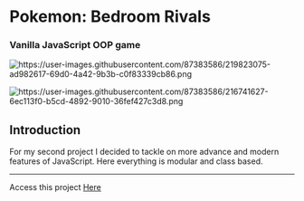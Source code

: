 <h1><name>Pokemon: Bedroom Rivals</name></h1>
<h3> Vanilla JavaScript OOP game </h3>

![<logo>https://user-images.githubusercontent.com/87383586/219823075-ad982617-69d0-4a42-9b3b-c0f83339cb86.png</logo>](https://user-images.githubusercontent.com/87383586/219823075-ad982617-69d0-4a42-9b3b-c0f83339cb86.png)

![<image>https://user-images.githubusercontent.com/87383586/216741627-6ec113f0-b5cd-4892-9010-36fef427c3d8.png</image>](https://user-images.githubusercontent.com/87383586/216741627-6ec113f0-b5cd-4892-9010-36fef427c3d8.png)

<h2> Introduction </h2>
<p><description>For my second project I decided to tackle on more advance and modern features of JavaScript. Here everything is modular and class based.</description></p>

<hr>
Access this project <a href="https://magnificent-pudding-b339db.netlify.app" target="_blank" website="<website>https://magnificent-pudding-b339db.netlify.app</website>" >Here</a>
